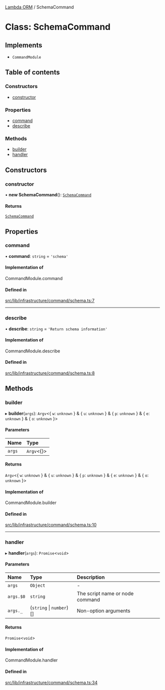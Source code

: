 [Lambda ORM](../README.md) / SchemaCommand

# Class: SchemaCommand

## Implements

- `CommandModule`

## Table of contents

### Constructors

- [constructor](SchemaCommand.md#constructor)

### Properties

- [command](SchemaCommand.md#command)
- [describe](SchemaCommand.md#describe)

### Methods

- [builder](SchemaCommand.md#builder)
- [handler](SchemaCommand.md#handler)

## Constructors

### constructor

• **new SchemaCommand**(): [`SchemaCommand`](SchemaCommand.md)

#### Returns

[`SchemaCommand`](SchemaCommand.md)

## Properties

### command

• **command**: `string` = `'schema'`

#### Implementation of

CommandModule.command

#### Defined in

[src/lib/infrastructure/command/schema.ts:7](https://github.com/lambda-orm/lambdaorm-cli/blob/7db48812c7d2da3e01e8d90266ea3bdbfc2eed04/src/lib/infrastructure/command/schema.ts#L7)

___

### describe

• **describe**: `string` = `'Return schema information'`

#### Implementation of

CommandModule.describe

#### Defined in

[src/lib/infrastructure/command/schema.ts:8](https://github.com/lambda-orm/lambdaorm-cli/blob/7db48812c7d2da3e01e8d90266ea3bdbfc2eed04/src/lib/infrastructure/command/schema.ts#L8)

## Methods

### builder

▸ **builder**(`args`): `Argv`\<\{ `w`: `unknown`  } & \{ `u`: `unknown`  } & \{ `p`: `unknown`  } & \{ `e`: `unknown`  } & \{ `o`: `unknown`  }\>

#### Parameters

| Name | Type |
| :------ | :------ |
| `args` | `Argv`\<{}\> |

#### Returns

`Argv`\<\{ `w`: `unknown`  } & \{ `u`: `unknown`  } & \{ `p`: `unknown`  } & \{ `e`: `unknown`  } & \{ `o`: `unknown`  }\>

#### Implementation of

CommandModule.builder

#### Defined in

[src/lib/infrastructure/command/schema.ts:10](https://github.com/lambda-orm/lambdaorm-cli/blob/7db48812c7d2da3e01e8d90266ea3bdbfc2eed04/src/lib/infrastructure/command/schema.ts#L10)

___

### handler

▸ **handler**(`args`): `Promise`\<`void`\>

#### Parameters

| Name | Type | Description |
| :------ | :------ | :------ |
| `args` | `Object` | - |
| `args.$0` | `string` | The script name or node command |
| `args._` | (`string` \| `number`)[] | Non-option arguments |

#### Returns

`Promise`\<`void`\>

#### Implementation of

CommandModule.handler

#### Defined in

[src/lib/infrastructure/command/schema.ts:34](https://github.com/lambda-orm/lambdaorm-cli/blob/7db48812c7d2da3e01e8d90266ea3bdbfc2eed04/src/lib/infrastructure/command/schema.ts#L34)
